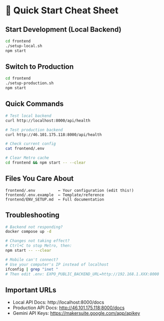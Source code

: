 # 🚀 Quick Start Cheat Sheet

## Start Development (Local Backend)
```bash
cd frontend
./setup-local.sh
npm start
```

## Switch to Production
```bash
cd frontend
./setup-production.sh
npm start
```

## Quick Commands
```bash
# Test local backend
curl http://localhost:8000/api/health

# Test production backend
curl http://46.101.175.118:8000/api/health

# Check current config
cat frontend/.env

# Clear Metro cache
cd frontend && npm start -- --clear
```

## Files You Care About
```
frontend/.env          ← Your configuration (edit this!)
frontend/.env.example  ← Template/reference
frontend/ENV_SETUP.md  ← Full documentation
```

## Troubleshooting
```bash
# Backend not responding?
docker compose up -d

# Changes not taking effect?
# Ctrl+C to stop Metro, then:
npm start -- --clear

# Mobile can't connect?
# Use your computer's IP instead of localhost
ifconfig | grep "inet "
# Then edit .env: EXPO_PUBLIC_BACKEND_URL=http://192.168.1.XXX:8000
```

## Important URLs
- Local API Docs: http://localhost:8000/docs
- Production API Docs: http://46.101.175.118:8000/docs
- Gemini API Keys: https://makersuite.google.com/app/apikey
